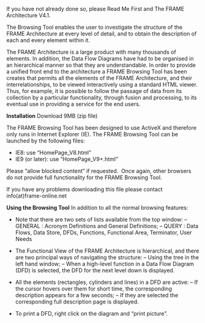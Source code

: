 If you have not already done so, please Read Me First and The FRAME Architecture V4.1.

The Browsing Tool enables the user to investigate the structure of the FRAME Architecture at every level of detail, and to obtain the description of each and every element within it.

The FRAME Architecture is a large product with many thousands of elements. In addition, the Data Flow Diagrams have had to be organised in an hierarchical manner so that they are understandable. In order to provide a unified front end to the architecture a FRAME Browsing Tool has been creates that permits all the elements of the FRAME Architecture, and their interrelationships, to be viewed interactively using a standard HTML viewer. Thus, for example, it is possible to follow the passage of data from its collection by a particular functionality, through fusion and processing, to its eventual use in providing a service for the end users.

**Installation**
Download 9MB (zip file)

The FRAME Browsing Tool has been designed to use ActiveX and therefore only runs in Internet Explorer (IE). The FRAME Browsing Tool can be launched by the following files:

* IE8: use “HomePage_V8.html”
* IE9 (or later): use “HomePage_V9+.html”

Please “allow blocked content” if requested.  Once again, other browsers do not provide full functionality for the FRAME Browsing Tool.

If you have any problems downloading this file please contact info(at)frame-online.net

**Using the Browsing Tool**
In addition to all the normal browsing features:

* Note that there are two sets of lists available from the top window:
– GENERAL : Acronym Definitions and General Definitions;
– QUERY : Data Flows, Data Store, DFDs, Functions, Functional Area, Terminator, User Needs

* The Functional View of the FRAME Architecture is hierarchical, and there are two principal ways of navigating the structure:
– Using the tree in the left hand window;
– When a high-level function in a Data Flow Diagram (DFD) is selected, the DFD for the next level down is displayed.

* All the elements (rectangles, cylinders and lines) in a DFD are active:
– If the cursor hovers over them for short time, the corresponding description appears for a few seconds;
– If they are selected the corresponding full description page is displayed.

* To print a DFD, right click on the diagram and “print picture”.